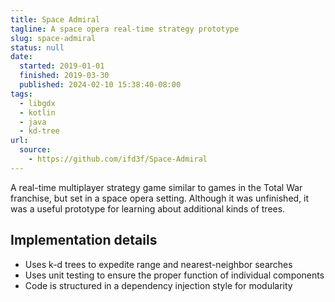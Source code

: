 ```yaml
---
title: Space Admiral
tagline: A space opera real-time strategy prototype
slug: space-admiral
status: null
date:
  started: 2019-01-01
  finished: 2019-03-30
  published: 2024-02-10 15:38:40-08:00
tags:
  - libgdx
  - kotlin
  - java
  - kd-tree
url:
  source:
    - https://github.com/ifd3f/Space-Admiral
---
```


A real-time multiplayer strategy game similar to games in the Total War
franchise, but set in a space opera setting. Although it was unfinished, it was
a useful prototype for learning about additional kinds of trees.

## Implementation details

- Uses k-d trees to expedite range and nearest-neighbor searches
- Uses unit testing to ensure the proper function of individual components
- Code is structured in a dependency injection style for modularity
